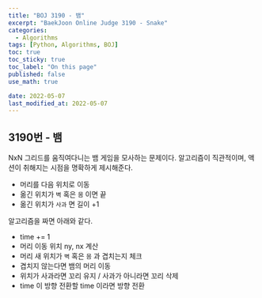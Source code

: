 ```yaml
---
title: "BOJ 3190 - 뱀"
excerpt: "BaekJoon Online Judge 3190 - Snake"
categories:
  - Algorithms
tags: [Python, Algorithms, BOJ]
toc: true
toc_sticky: true
toc_label: "On this page"
published: false
use_math: true

date: 2022-05-07
last_modified_at: 2022-05-07
---
```


## 3190번 - 뱀
NxN 그리드를 움직여다니는 뱀 게임을 모사하는 문제이다.
알고리즘이 직관적이며, 액션이 취해지는 시점을 명확하게 제시해준다.

- 머리를 다음 위치로 이동
- 옮긴 위치가 `벽` 혹은 `몸` 이면 끝
- 옮긴 위치가 `사과` 면 길이 +1

알고리즘을 짜면 아래와 같다.
- time += 1
- 머리 이동 위치 ny, nx 계산
- 머리 새 위치가 `벽` 혹은 `몸` 과 겹치는지 체크
- 겹치지 않는다면 뱀의 머리 이동
- 위치가 사과라면 꼬리 유지 / 사과가 아니라면 꼬리 삭제
- time 이 방향 전환할 time 이라면 방향 전환